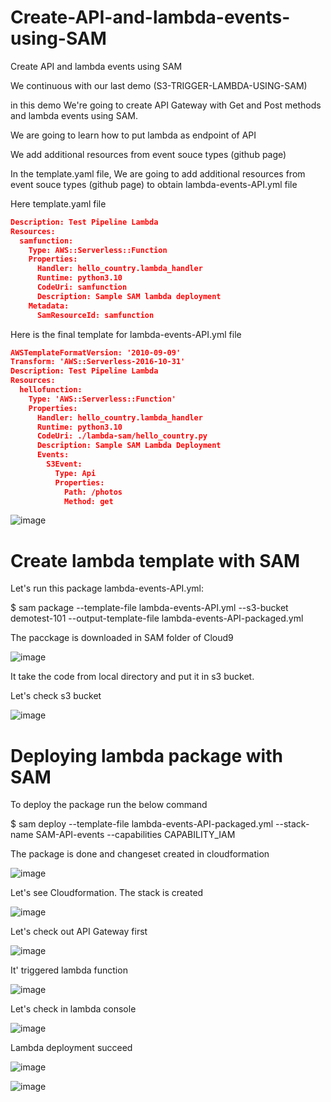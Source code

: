 # Create-API-and-lambda-events-using-SAM
Create API and lambda events using SAM

We continuous with our last demo (S3-TRIGGER-LAMBDA-USING-SAM)

in this demo We're going to create API Gateway with Get and Post methods and lambda events using SAM.

We are going to learn how to put lambda as endpoint of API

We add additional resources from event souce types  (github page)

In the template.yaml file, We are going to add additional resources from event souce types (github page) to obtain lambda-events-API.yml file

Here template.yaml file

```json
Description: Test Pipeline Lambda
Resources:
  samfunction:
    Type: AWS::Serverless::Function
    Properties:
      Handler: hello_country.lambda_handler
      Runtime: python3.10
      CodeUri: samfunction
      Description: Sample SAM lambda deployment
    Metadata:
      SamResourceId: samfunction
```

Here is the final template for lambda-events-API.yml file

```json
AWSTemplateFormatVersion: '2010-09-09'
Transform: 'AWS::Serverless-2016-10-31'
Description: Test Pipeline Lambda
Resources:
  hellofunction:
    Type: 'AWS::Serverless::Function'
    Properties:
      Handler: hello_country.lambda_handler
      Runtime: python3.10
      CodeUri: ./lambda-sam/hello_country.py
      Description: Sample SAM Lambda Deployment
      Events:
        S3Event:
          Type: Api
          Properties:
            Path: /photos
            Method: get
```

![image](https://github.com/felixdagnon/Create-API-and-lambda-events-using-SAM/assets/91665833/4793a851-9770-4529-8be0-5480c2be021c)



# Create lambda template with SAM

Let's run this package lambda-events-API.yml:

$ sam package --template-file lambda-events-API.yml --s3-bucket demotest-101 --output-template-file  lambda-events-API-packaged.yml

The pacckage is downloaded in SAM folder of Cloud9

![image](https://github.com/felixdagnon/Create-API-and-lambda-events-using-SAM/assets/91665833/bf2f5918-b4dc-4680-ad7b-670fcd11f2fc)

It take the code from local directory and put it in s3 bucket.

Let's check s3 bucket

![image](https://github.com/felixdagnon/Create-API-and-lambda-events-using-SAM/assets/91665833/6338f502-f995-48cb-8617-3e459dca00e4)


# Deploying lambda package with SAM

To deploy the package run the below command

$ sam deploy --template-file lambda-events-API-packaged.yml --stack-name SAM-API-events --capabilities CAPABILITY_IAM

The package is done and changeset created in cloudformation

![image](https://github.com/felixdagnon/Create-API-and-lambda-events-using-SAM/assets/91665833/0a4fe34d-42d8-43c6-9af9-8d9b0fe8fb49)

Let's see Cloudformation. The stack is created

![image](https://github.com/felixdagnon/Create-API-and-lambda-events-using-SAM/assets/91665833/9ef12141-ebe8-4ab5-b09c-46833dcfea8d)

Let's check out API Gateway first

![image](https://github.com/felixdagnon/Create-API-and-lambda-events-using-SAM/assets/91665833/c527288b-1a5e-45ee-a0df-3134dbda7132)

It' triggered lambda function

![image](https://github.com/felixdagnon/Create-API-and-lambda-events-using-SAM/assets/91665833/7660c0e7-8b43-4b4c-8482-bb5e9e925237)

Let's check in lambda console

![image](https://github.com/felixdagnon/S3-TRIGGER-LAMBDA-USING-SAM/assets/91665833/9aab492e-ec0f-4e20-8bde-13187aba1a02)

Lambda deployment succeed


![image](https://github.com/felixdagnon/Create-API-and-lambda-events-using-SAM/assets/91665833/aed47683-6cdb-4492-8378-cd65c2398f7a)


![image](https://github.com/felixdagnon/Create-API-and-lambda-events-using-SAM/assets/91665833/c95932de-77f6-45ca-aa8b-ff598e79a24e)


